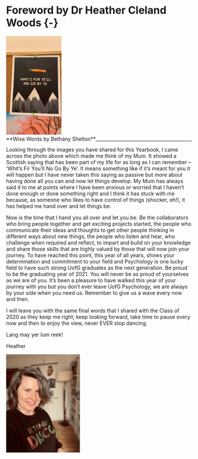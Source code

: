 # Foreword by Dr Heather Cleland Woods {-}

<div align = "left">
<img width = 150px; src="images/Bethany_Shelton 1.PNG"> 
<br>
<span style = "float: left;">**Wise Words by Bethany Shelton**</span>
</div>

---

Looking through the images you have shared for this Yearbook, I came across the photo above which made me think of my Mum. It showed a Scottish saying that has been part of my life for as long as I can remember – ‘Whit’s Fir You’ll No Go By Ye’. It means something like if it’s meant for you it will happen but I have never taken this saying as passive but more about having done all you can and now let things develop. My Mum has always said it to me at points where I have been anxious or worried that I haven’t done enough or done something right and I think it has stuck with me because, as someone who likes to have control of things (shocker, eh!), it has helped me hand over and let things be. 

Now is the time that I hand you all over and let you be. Be the collaborators who bring people together and get exciting projects started, the people who communicate their ideas and thoughts to get other people thinking in different ways about new things, the people who listen and hear, who challenge when required and reflect, to impart and build on your knowledge and share those skills that are highly valued by those that will now join your journey. To have reached this point, this year of all years, shows your determination and commitment to your field and Psychology is one lucky field to have such strong UofG graduates as the next generation. Be proud to be the graduating year of 2021. You will never be as proud of yourselves as we are of you. It’s been a pleasure to have walked this year of your journey with you but you don’t ever leave UofG Psychology, we are always by your side when you need us. Remember to give us a wave every now and then. 

I will leave you with the same final words that I shared with the Class of 2020 as they keep me right; keep looking forward, take time to pause every now and then to enjoy the view, never EVER stop dancing.

Lang may yer lum reek!

Heather

<img src="images/kitchen_disco.jpg" style="width: 200px; float: centre;">
